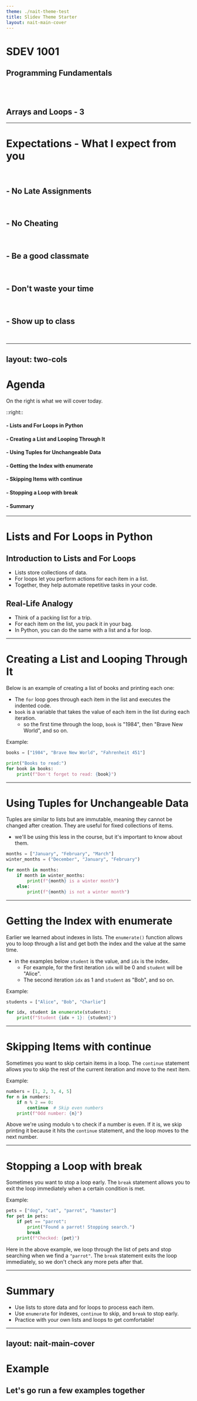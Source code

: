 ```yaml
---
theme: ./nait-theme-test
title: Slidev Theme Starter
layout: nait-main-cover
---
```

# SDEV 1001

## Programming Fundamentals
<br/>
<br/>

## Arrays and Loops - 3
---

# Expectations - What I expect from you
<br/>

## - No Late Assignments
<br/>

## - No Cheating
<br/>

## - Be a good classmate
<br/>

## - Don't waste your time
<br/>

## - Show up to class
<br/>

---
layout: two-cols
---

# Agenda

On the right is what we will cover today.

::right::

#### - Lists and For Loops in Python
#### - Creating a List and Looping Through It
#### - Using Tuples for Unchangeable Data
#### - Getting the Index with enumerate
#### - Skipping Items with continue
#### - Stopping a Loop with break
#### - Summary

---

# Lists and For Loops in Python

## Introduction to Lists and For Loops
- Lists store collections of data.
- For loops let you perform actions for each item in a list.
- Together, they help automate repetitive tasks in your code.

## Real-Life Analogy

- Think of a packing list for a trip.
- For each item on the list, you pack it in your bag.
- In Python, you can do the same with a list and a for loop.

---

# Creating a List and Looping Through It

Below is an example of creating a list of books and printing each one:

- The `for` loop goes through each item in the list and executes the indented code.
- `book` is a variable that takes the value of each item in the list during each iteration.
  - so the first time through the loop, `book` is "1984", then "Brave New World", and so on.

Example:

```python
books = ["1984", "Brave New World", "Fahrenheit 451"]

print("Books to read:")
for book in books:
    print(f"Don't forget to read: {book}")
```


---

# Using Tuples for Unchangeable Data

Tuples are similar to lists but are immutable, meaning they cannot be changed after creation. They are useful for fixed collections of items.
- we'll be using this less in the course, but it's important to know about them.

```python
months = ["January", "February", "March"]
winter_months = ("December", "January", "February")

for month in months:
    if month in winter_months:
        print(f"{month} is a winter month")
    else:
        print(f"{month} is not a winter month")
```

---

# Getting the Index with enumerate

Earlier we learned about indexes in lists. The `enumerate()` function allows you to loop through a list and get both the index and the value at the same time.
- in the examples below `student` is the value, and `idx` is the index.
  - For example, for the first iteration `idx` will be 0 and `student` will be "Alice".
  - The second iteration `idx` as 1 and `student` as "Bob", and so on.

Example:

```python
students = ["Alice", "Bob", "Charlie"]

for idx, student in enumerate(students):
    print(f"Student {idx + 1}: {student}")
```

---

# Skipping Items with continue

Sometimes you want to skip certain items in a loop. The `continue` statement allows you to skip the rest of the current iteration and move to the next item.

Example:

```python
numbers = [1, 2, 3, 4, 5]
for n in numbers:
    if n % 2 == 0:
        continue  # Skip even numbers
    print(f"Odd number: {n}")
```

Above we're using modulo `%` to check if a number is even. If it is, we skip printing it because it hits the `continue` statement, and the loop moves to the next number.

---

# Stopping a Loop with break

Sometimes you want to stop a loop early. The `break` statement allows you to exit the loop immediately when a certain condition is met.

Example:

```python
pets = ["dog", "cat", "parrot", "hamster"]
for pet in pets:
    if pet == "parrot":
        print("Found a parrot! Stopping search.")
        break
    print(f"Checked: {pet}")
```

Here in the above example, we loop through the list of pets and stop searching when we find a `"parrot"`. The `break` statement exits the loop immediately, so we don't check any more pets after that.

---

# Summary

- Use lists to store data and for loops to process each item.
- Use `enumerate` for indexes, `continue` to skip, and `break` to stop early.
- Practice with your own lists and loops to get comfortable!

---
layout: nait-main-cover
---

# Example

## Let's go run a few examples together
